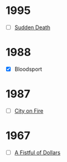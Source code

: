 # 1995 
- [ ] [Sudden Death](https://www.imdb.com/title/tt0114576/?ref_=nv_sr_srsg_5_tt_8_nm_0_in_0_q_sudden)

# 1988
- [x] Bloodsport

# 1987
- [ ] [City on Fire](https://www.imdb.com/title/tt0093435/?ref_=nv_sr_srsg_2_tt_8_nm_0_in_0_q_city%2520on%2520fire)

# 1967
- [ ] [A Fistful of Dollars](https://www.imdb.com/title/tt0058461/)
